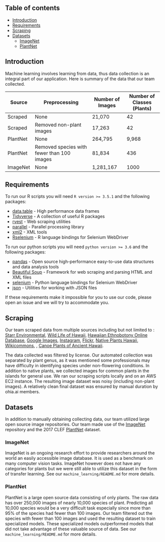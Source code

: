 ## Table of contents

* [Introduction](#introduction)
* [Requirements](#requirements)
* [Scraping](#scraping)
* [Datasets](#datasets)
   * [ImageNet](#imagenet)
   * [PlantNet](#plantnet)

## Introduction

Machine learning involves learning from data, thus data collection is an integral part of our application.  Here is summary of the data that our team collected.

| Source | Preprocessing | Number of Images | Number of Classes (Plants) |
| -------| ------------- |----------------- | -------------------------- |
| Scraped | None | 21,070 | 42 |
| Scraped | Removed non-plant images | 17,263 | 42 |
| PlantNet | None | 264,795 | 9,968 |
| PlantNet | Removed species with fewer than 100 images | 81,834 | 436 |
| ImageNet | None | 1,281,167 | 1000 |

## Requirements

To run our R scripts you will need `R version >= 3.5.1` and the following packages:
* [data.table](https://cran.r-project.org/web/packages/data.table/vignettes/datatable-intro.html) - High performance data frames
* [Tidyverse](https://www.tidyverse.org/l) - A collection of useful R packages
* [rvest](https://github.com/hadley/rvest) - Web scraping utilities
* [parallel](https://stat.ethz.ch/R-manual/R-devel/library/parallel/doc/parallel.pdf) - Parallel processing library
* [xml2](https://github.com/r-lib/xml2) - XML tools
* [Rselenium](https://ropensci.org/tutorials/rselenium_tutorial/) - R language bindings for Selenium WebDriver

To run our python scripts you will need `python version >= 3.6` and the following packages:
* [pandas](https://pandas.pydata.org/) - Open source high-performance easy-to-use data structures and data analysis tools
* [Beautiful Soup](https://www.crummy.com/software/BeautifulSoup/bs4/doc/) - Framework for web scraping and parsing HTML and XML files
* [selenium](https://pypi.org/project/selenium/) - Python language bindings for Selenium WebDriver
* [json](https://docs.python.org/3/library/json.html) - Utilities for working with JSON files

If these requirements make it impossible for you to use our code, please open an issue and we will try to accommodate you.


## Scraping

Our team scraped data from multiple sources including but not limited to : [Starr Environmental](http://starrenvironmental.com/images/), [Wild Life of Hawaii](https://wildlifeofhawaii.com/flowers/category/native-status/native-plants/), [Hawaiian Ethnobotony Online Database](http://data.bishopmuseum.org/ethnobotanydb/ethnobotany.php?b=list&amp;o=2), [Google Images](https://www.google.com/imghp?hl=en&tab=wi&authuser=0), [Instagram](https://www.instagram.com/?hl=en), [Flickr](https://www.flickr.com/), [Native Plants Hawaii](http://nativeplants.hawaii.edu/), [Wikicommons](https://commons.wikimedia.org/wiki/Main_Page), , [Canoe Plants of Ancient Hawaii](http://www.canoeplants.com/contents.html).

The data collected was filtered by license.  Our automated collection was separated by plant genus, as it was mentioned some professionals may have difficulty in identifying species under non-flowering conditions. In addition to native plants, we collected images for common plants in the islands for general use. We ran our scraping scripts locally and on an AWS EC2 instance.  The resulting image dataset was noisy (including non-plant images). A relatively clean final dataset was ensured by manual duration by ohia.ai members.


## Datasets

In addition to manually obtaining collecting data, our team utilized large open source image repositories. Our team made use of the [ImageNet](http://www.image-net.org/) repository and the 2017 CLEF [PlantNet](https://www.imageclef.org/lifeclef/2017/plant) dataset.

### ImageNet

ImageNet is an ongoing research effort to provide researchers around the world an easily accessible image database.  It is used as a benchmark on many computer vision tasks. ImageNet however does not have any categories for plants but we were still able to utilize this dataset in the form of transfer learning.  See our `machine_learning/README.md` for more details.

### PlantNet

PlantNet is a large open source data consisting of only plants.  The raw data has over 250,000 images of nearly 10,000 species of plant.  Predicting all 10,000 species would be a very difficult task especially since more than 95% of the species had fewer than 100 images.  Our team filtered out the species with fewer than 100 images and used the resulting dataset to train specialized models.  These specialized models outperformed models that did not take advantage of these valuable source of data.  See our `machine_learning/README.md` for more details.



